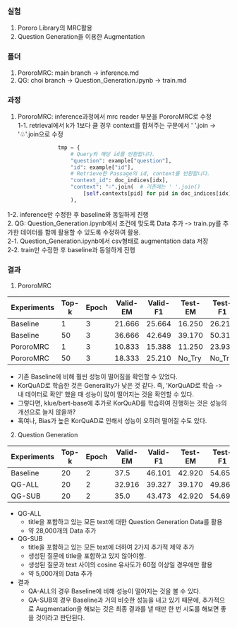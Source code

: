 ### 실험
1. Pororo Library의 MRC활용
2. Question Generation을 이용한 Augmentation

### 폴더
1. PororoMRC: main branch -> inference.md
2. QG: choi branch -> Question_Generation.ipynb -> train.md

### 과정
1. PororoMRC: inference과정에서 mrc reader 부분을 PororoMRC로 수정  
  1-1. retrieval에서 k가 1보다 클 경우 context를 합쳐주는 구문에서 ' '.join -> '♧'.join으로 수정
```python
                tmp = {
                    # Query와 해당 id를 반환합니다.
                    "question": example["question"],
                    "id": example["id"],
                    # Retrieve한 Passage의 id, context를 반환합니다.
                    "context_id": doc_indices[idx],
                    "context": "♧".join(  # 기존에는 ' '.join()
                        [self.contexts[pid] for pid in doc_indices[idx]]
                    ),
```
  1-2. inference만 수정한 후 baseline와 동일하게 진행  
2. QG: Question_Generation.ipynb에서 조건에 맞도록 Data 추가 -> train.py를 추가한 데이터를 함께 활용할 수 있도록 수정하여 활용.  
  2-1. Question_Generation.ipynb에서 csv형태로 augmentation data 저장  
  2-2. train만 수정한 후 baseline과 동일하게 진행  
  
### 결과
1. PororoMRC

|Experiments|Top-k|Epoch|Valid-EM|Valid-F1|Test-EM|Test-F1|
|---|---|---|---|---|---|---|
|Baseline|1|3|21.666|25.664|16.250|26.210|
|Baseline|50|3|36.666|42.649|39.170|50.310|
|PororoMRC|1|3|10.833|15.388|11.250|23.930|
|PororoMRC|50|3|18.333|25.210|No_Try|No_Try|

- 기존 Baseline에 비해 훨씬 성능이 떨어짐을 확인할 수 있었다.
- KorQuAD로 학습한 것은 Generality가 낮은 것 같다. 즉, 'KorQuAD로 학습 -> 내 데이터로 확인' 했을 때 성능이 많이 떨어지는 것을 확인할 수 있다.
- 그렇다면, klue/bert-base에 추가로 KorQuAD를 학습하여 진행하는 것은 성능의 개선으로 늘지 않을까?
- 혹여나, Bias가 높은 KorQuAD로 인해서 성능이 오히려 떨어질 수도 있다.

2. Question Generation

|Experiments|Top-k|Epoch|Valid-EM|Valid-F1|Test-EM|Test-F1|
|---|---|---|---|---|---|---|
|Baseline|20|2|37.5|46.101|42.920|54.653|
|QG-ALL|20|2|32.916|39.327|39.170|49.860|
|QG-SUB|20|2|35.0|43.473|42.920|54.690|

- QG-ALL
  - title을 포함하고 있는 모든 text에 대한 Question Generation Data를 활용
  - 약 28,000개의 Data 추가
- QG-SUB
  - title을 포함하고 있는 모든 text에 더하여 2가지 추가적 제약 추가
  - 생성된 질문에 title을 포함하고 있지 않아야함.
  - 생성된 질문과 text 사이의 cosine 유사도가 60점 이상일 경우에만 활용
  - 약 5,000개의 Data 추가  
- 결과
  - QA-ALL의 경우 Baseline에 비해 성능이 떨어지는 것을 볼 수 있다.
  - QA-SUB의 경우 Baseline과 거의 비슷한 성능을 내고 있기 때문에, 추가적으로 Augmentation을 해보는 것은 최종 결과를 낼 때만 한 번 시도를 해보면 좋을 것이라고 판단된다.
   

